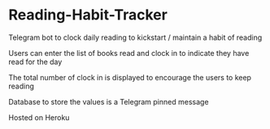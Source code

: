 # Reading-Habit-Tracker

Telegram bot to clock daily reading to kickstart / maintain a habit of reading

Users can enter the list of books read and clock in to indicate they have read for the day

The total number of clock in is displayed to encourage the users to keep reading

Database to store the values is a Telegram pinned message

Hosted on Heroku
